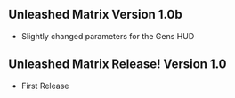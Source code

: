 
## Unleashed Matrix Version 1.0b
- Slightly changed parameters for the Gens HUD

## Unleashed Matrix Release! Version 1.0
- First Release
